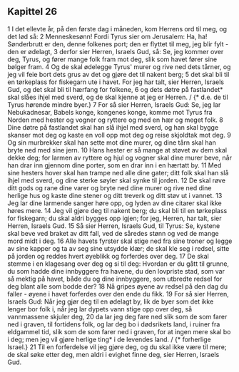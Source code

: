 ## Kapittel 26

1 I det ellevte år, på den første dag i måneden, kom Herrens ord til meg, og det lød så:
2 Menneskesønn! Fordi Tyrus sier om Jerusalem: Ha, ha! Sønderbrutt er den, denne folkenes port; den er flyttet til meg, jeg blir fylt - den er ødelagt,
3 derfor sier Herren, Israels Gud, så: Se, jeg kommer over deg, Tyrus, og fører mange folk fram mot deg, slik som havet fører sine bølger fram.
4 Og de skal ødelegge Tyrus' murer og rive ned dets tårner, og jeg vil feie bort dets grus av det og gjøre det til nakent berg;
5 det skal bli til en tørkeplass for fiskegarn ute i havet. For jeg har talt, sier Herren, Israels Gud, og det skal bli til hærfang for folkene,
6 og dets døtre på fastlandet* skal slåes ihjel med sverd, og de skal kjenne at jeg er Herren. / {* d.e. de til Tyrus hørende mindre byer.}
7 For så sier Herren, Israels Gud: Se, jeg lar Nebukadnesar, Babels konge, kongenes konge, komme mot Tyrus fra Norden med hester og vogner og ryttere og med en hær og meget folk.
8 Dine døtre på fastlandet skal han slå ihjel med sverd, og han skal bygge skanser mot deg og kaste en voll opp mot deg og reise skjoldtak mot deg.
9 Og sin murbrekker skal han sette mot dine murer, og dine tårn skal han bryte ned med sine jern.
10 Hans hester er så mange at støvet av dem skal dekke deg; for larmen av ryttere og hjul og vogner skal dine murer beve, når han drar inn gjennom dine porter, som en drar inn i en hærtatt by.
11 Med sine hesters hover skal han trampe ned alle dine gater; ditt folk skal han slå ihjel med sverd, og dine sterke søyler skal synke til jorden.
12 De skal røve ditt gods og rane dine varer og bryte ned dine murer og rive ned dine herlige hus og kaste dine stener og ditt treverk og ditt støv ut i vannet.
13 Jeg lar dine larmende sanger høre opp, og lyden av dine citarer skal ikke høres mere.
14 Jeg vil gjøre deg til nakent berg; du skal bli til en tørkeplass for fiskegarn; du skal aldri bygges opp igjen; for jeg, Herren, har talt, sier Herren, Israels Gud.
15 Så sier Herren, Israels Gud, til Tyrus: Se, kystene skal beve ved braket av ditt fall, ved de såredes stønn og ved de mange mord midt i deg.
16 Alle havets fyrster skal stige ned fra sine troner og legge av sine kapper og ta av seg sine utsydde klær; de skal kle seg i redsel, sitte på jorden og reddes hvert øyeblikk og forferdes over deg.
17 De skal stemme i en klagesang over deg og si til deg: Hvordan er du gått til grunne, du som hadde dine innbyggere fra havene, du den lovpriste stad, som var så mektig på havet, både du og dine innbyggere, som utbredte redsel for deg blant alle som bodde der?
18 Nå gripes øyene av redsel på den dag du faller - øyene i havet forferdes over den ende du fikk.
19 For så sier Herren, Israels Gud: Når jeg gjør deg til en ødelagt by, lik de byer som det ikke lenger bor folk i, når jeg lar dypets vann stige opp over deg, så vannmassene skjuler deg,
20 da lar jeg deg fare ned slik som de som farer ned i graven, til fortidens folk, og lar deg bo i dødsrikets land, i ruiner fra eldgammel tid, slik som de som farer ned i graven, for at ingen mere skal bo i deg; men jeg vil gjøre herlige ting* i de levendes land. / {* forherlige Israel.}
21 Til en forferdelse vil jeg gjøre deg, og du skal ikke være til mere; de skal søke etter deg, men aldri i evighet finne deg, sier Herren, Israels Gud.
